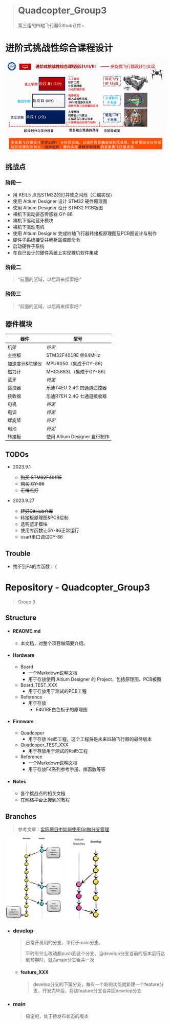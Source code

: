 > # Quadcopter_Group3
>
> 第三组的四轴飞行器Github仓库~

# 进阶式挑战性综合课程设计

![image-20230927214301617](./README.assets/image-20230927214301617.png)

## 挑战点

### 阶段一

- 用 KEIL5 点亮STM32的灯并使之闪烁（汇编实现）
- 使用 Altium Designer 设计 STM32 硬件原理图
- 使用 Altium Designer 设计 STM32 PCB板图
- 裸机下驱动姿态传感器 GY-86
- 裸机下驱动蓝牙模块
- 裸机下驱动电机
- 使用 Altium Designer 完成四轴飞行器转接板原理图及PCB图设计与制作
- 硬件子系统接受并解析遥控器命令
- 启动硬件子系统
- 在自己设计的硬件系统上实现裸机软件集成

### 阶段二

> “前面的区域，以后再来探索吧!"

### 阶段三

> “前面的区域，以后再来探索吧!"

## 器件模块

| 器件            | 型号                          |
| --------------- | ----------------------------- |
| 机架            | *待定*                        |
| 主控板          | STM32F401RE @84MHz            |
| 加速度计&陀螺仪 | MPU6050（集成于GY-86）        |
| 磁力计          | MHC5883L（集成于GY-86）       |
| 蓝牙            | *待定*                        |
| 遥控器          | 乐迪T4EU 2.4G 四通道遥控器    |
| 接收器          | 乐迪R7EH 2.4G 七通道接收器    |
| 电机            | *待定*                        |
| 电调            | *待定*                        |
| 螺旋桨          | *待定*                        |
| 电池            | *待定*                        |
| 转接板          | 使用 Altium Designer 自行制作 |

## TODOs

- 2023.9.1
    - ~~购买 STM32F401RE~~
    - ~~购买 GY-86~~
    - ~~汇编点灯~~

- 2023.9.27
    - ~~建好GitHub仓库~~
    - 转接板原理图&PCB绘制
    - 选购蓝牙模块
    - 使用库函数让GY-86正常运行
    - usart串口调试GY-86

## Trouble

- 找不到F4的库函数  :（

# Repository - Quadcopter_Group3

> Group 3

## Structure

- #### README.md

    - 本文档，对整个项目做简要介绍。

- #### Hardware

    - Board
        - 一个Markdown说明文档
        - 用于存放使用 Altium Designer 的 Project，包括原理图、PCB板图
    - Board_TEST_XXX
        - 用于存放用于测试的PCB工程
    - Reference
        - 用于存放
            - F401RE白色板子的原理图

- #### Firmware

    - Quadcoper
        - 用于存放 Keil5工程，这个工程将是未来四轴飞行器的最终版本
    - Quadcoper_TEST_XXX
        - 用于存放用于测试的Keil5工程
    - Reference
        - 一个Markdown说明文档
        - 用于存放F4系列参考手册、库函数等等

- #### Notes

    - 各个挑战点的相关文档
    - 在网络平台上搜到的教程

## Branches

> 参考文章：[实际项目中如何使用Git做分支管理](https://zhuanlan.zhihu.com/p/38772378)

<img src="./README.assets/image-20230927213823221.png" alt="image-20230927213823221" style="zoom:25%;" /> <img src="./README.assets/image-20230927213906992.png" alt="image-20230927213906992" style="zoom:25%;" />

- ### develop

    > 日常开发用的分支，平行于main分支。
    >
    > 平时有什么改动都push到这个分支，当develop分支当前的版本运行达到预期时，就向main分支合并一次  

    - #### feature_XXX

        > develop分支的下属分支，每有一个新的功能就新建一个feature分支，开发完毕后，将该feature分支合并回develop分支

- ### main

    > 稳定的，处于待发布状态的版本



